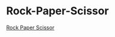 # Rock-Paper-Scissor

<a href = "https://babon3112.github.io/Rock-Paper-Scissor/">Rock Paper Scissor</a>
